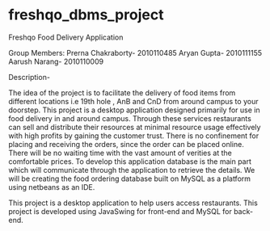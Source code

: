 # freshqo_dbms_project

Freshqo Food Delivery Application

Group Members:
Prerna Chakraborty- 2010110485
Aryan Gupta- 2010111155
Aarush Narang- 2010110009

Description-

The idea of the project is to facilitate the delivery of food items from different locations i.e 19th hole , AnB and CnD from around campus to your doorstep.
This project is a desktop application designed primarily for use in food delivery in and around campus. Through these services restaurants can sell and distribute their resources at minimal resource usage effectively with high profits by gaining the customer trust.
There is no confinement for placing and receiving the orders, since the order can be placed online. There will be no waiting time with the vast amount of verities at the comfortable prices. To develop this application database is the main part which will communicate through the application to retrieve the details. We will be creating the food ordering database built on MySQL as a platform using netbeans as an IDE.


This project is a desktop application to help users access restaurants. This project is developed using JavaSwing for front-end and MySQL for back-end.
